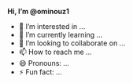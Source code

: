 **Hi, I’m @ominouz1**
- 👀 I’m interested in ...
- 🌱 I’m currently learning ...
- 💞️ I’m looking to collaborate on ...
- 📫 How to reach me ...
- 😄 Pronouns: ...
- ⚡ Fun fact: ...

<!---
ominouz1/ominouz1 is a ✨ special ✨ person because i am about to delve into the world of coding :) --->
